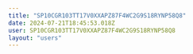 ```yaml
---
title: "SP10CGR103TT17V0XXAPZ87F4WC2G9S18RYNP58Q8"
date: 2024-07-21T18:45:53.018Z
user: SP10CGR103TT17V0XXAPZ87F4WC2G9S18RYNP58Q8
layout: "users"
---
```

    